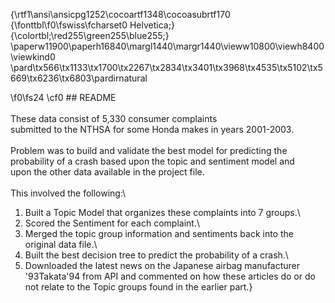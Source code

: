 {\rtf1\ansi\ansicpg1252\cocoartf1348\cocoasubrtf170
{\fonttbl\f0\fswiss\fcharset0 Helvetica;}
{\colortbl;\red255\green255\blue255;}
\paperw11900\paperh16840\margl1440\margr1440\vieww10800\viewh8400\viewkind0
\pard\tx566\tx1133\tx1700\tx2267\tx2834\tx3401\tx3968\tx4535\tx5102\tx5669\tx6236\tx6803\pardirnatural

\f0\fs24 \cf0 ## README\
\
These	data	consist of	5,330	consumer	complaints	\
submitted	to	the	NTHSA	for	some	Honda	makes	in	years	2001-2003.\
\
Problem	was	to	build	and	validate	the	best	model	for	predicting	the	\
probability	of	a	crash	based	upon	the	topic	and	sentiment	model	and	\
upon	the	other	data	available	in	the	project	file.\
\
This	involved	the	following:\
1. Built	a	Topic	Model	that	organizes	these	complaints	into	7	groups.\
2. Scored	the	Sentiment	for	each	complaint.\
3. Merged	the	topic	group	information	and	sentiments	back	into	the	original	data	file.\
4. Built	the	best	decision	tree	to	predict	the	probability	of	a	crash.\
5. Downloaded	the	latest	news	on	the	Japanese	airbag	manufacturer	\
\'93Takata\'94	from	API and 	commented	on	how	these	articles	do	or	do	not	relate	to	the	Topic	groups found in the earlier part.}